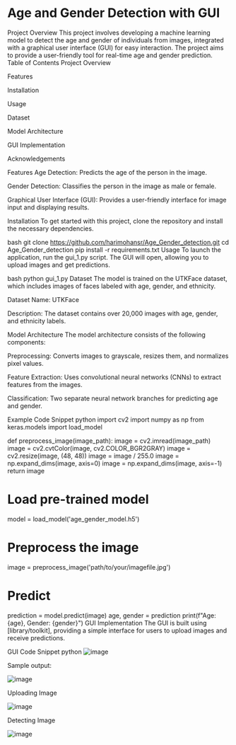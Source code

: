 # Age and Gender Detection with GUI
Project Overview
This project involves developing a machine learning model to detect the age and gender of individuals from images, integrated with a graphical user interface (GUI) for easy interaction. The project aims to provide a user-friendly tool for real-time age and gender prediction.
Table of Contents
Project Overview

Features

Installation

Usage

Dataset

Model Architecture

GUI Implementation

Acknowledgements

Features
Age Detection: Predicts the age  of the person in the image.

Gender Detection: Classifies the person in the image as male or female.

Graphical User Interface (GUI): Provides a user-friendly interface for image input and displaying results.

Installation
To get started with this project, clone the repository and install the necessary dependencies.

bash
git clone https://github.com/harimohansr/Age_Gender_detection.git
cd Age_Gender_detection
pip install -r requirements.txt
Usage
To launch the application, run the gui_1.py script. The GUI will open, allowing you to upload images and get predictions.

bash
python gui_1.py
Dataset
The model is trained on the UTKFace dataset, which includes images of faces labeled with age, gender, and ethnicity.

Dataset Name: UTKFace

Description: The dataset contains over 20,000 images with age, gender, and ethnicity labels.

Model Architecture
The model architecture consists of the following components:

Preprocessing: Converts images to grayscale, resizes them, and normalizes pixel values.

Feature Extraction: Uses convolutional neural networks (CNNs) to extract features from the images.

Classification: Two separate neural network branches for predicting age and gender.

Example Code Snippet
python
import cv2
import numpy as np
from keras.models import load_model

def preprocess_image(image_path):
    image = cv2.imread(image_path)
    image = cv2.cvtColor(image, cv2.COLOR_BGR2GRAY)
    image = cv2.resize(image, (48, 48))
    image = image / 255.0
    image = np.expand_dims(image, axis=0)
    image = np.expand_dims(image, axis=-1)
    return image

# Load pre-trained model
model = load_model('age_gender_model.h5')

# Preprocess the image
image = preprocess_image('path/to/your/imagefile.jpg')

# Predict
prediction = model.predict(image)
age, gender = prediction
print(f"Age: {age}, Gender: {gender}")
GUI Implementation
The GUI is built using [library/toolkit], providing a simple interface for users to upload images and receive predictions.

GUI Code Snippet
python
![image](https://github.com/user-attachments/assets/58cb0787-cbcb-4944-9ca7-40974ea1b0e3)

Sample output:

![image](https://github.com/user-attachments/assets/7ba60638-f244-4f5a-9d56-f2b2209c9fcd)

Uploading Image

![image](https://github.com/user-attachments/assets/328cd36f-f733-45c7-af20-3ea72e5b178b)

Detecting Image

![image](https://github.com/user-attachments/assets/5ea67d28-2004-40ae-a1aa-47889666ae74)



    
